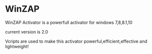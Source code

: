 # WinZAP
WinZAP Activator is a powerfull activator for windows 7,8,8.1,10

current version is 2.0

Vcripts are used to make this activator powerful,efficient,effective and lightweight!

